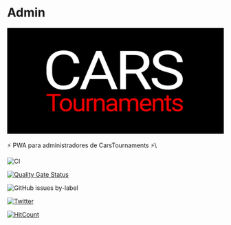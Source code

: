 # Admin

![](../images/banner.png)

⚡️ PWA para administradores de CarsTournaments ⚡️\


![CI](https://github.com/carsTournaments/admin/actions/workflows/ci.yml/badge.svg)

[![Quality Gate Status](https://sonarcloud.io/api/project\_badges/measure?project=carsTournaments\_admin\&metric=alert\_status)](https://sonarcloud.io/summary/new\_code?id=carsTournaments\_admin)

![GitHub issues by-label](https://img.shields.io/github/issues/carstournaments/admin/bug?label=Bugs\&style=plastic)

[![Twitter](https://img.shields.io/twitter/follow/CarsTournaments)](https://twitter.com/CarsTournaments)

[![HitCount](https://hits.dwyl.com/carsTournaments/admin.svg?style=flat-square)](http://hits.dwyl.com/josexs/carsTournaments-admin)
